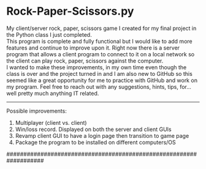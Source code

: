 # Rock-Paper-Scissors.py
My client/server rock, paper, scissors game I created for my final project in the Python class I just completed.<br>
This program is complete and fully functional but I would like to add more features and continue to improve upon it. Right now there is a server program that allows a client program to connect to it on a local network so the client can play rock, paper, scissors against the computer.<br>
I wanted to make these improvements, in my own time even though the class is over and the project turned in and I am also new to GitHub so this seemed like a great opportunity for me to practice with GitHub and work on my program. Feel free to reach out with any suggestions, hints, tips, for... well pretty much anything IT related.<br>

________________________________________________________________

Possible improvements:
<ol>
  <li>Multiplayer (client vs. client)</li>
  <li>Win/loss record. Displayed on both the server and client GUIs</li>
  <li>Revamp client GUI to have a login page then transition to game page</li>
  <li>Package the program to be installed on different computers/OS</li>
</ol>

###################################################################
